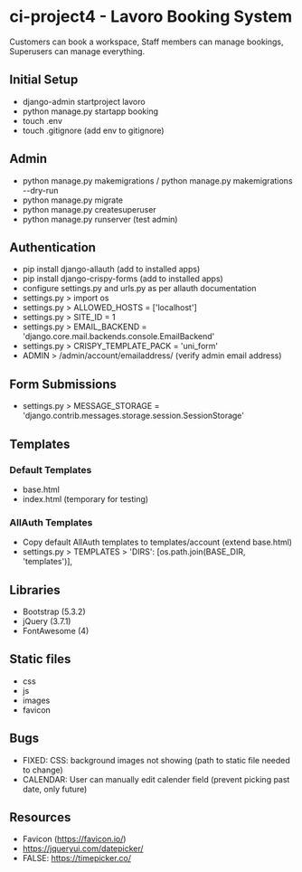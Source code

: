 # ci-project4 - Lavoro Booking System
Customers can book a workspace, Staff members can manage bookings, Superusers can manage everything.

## Initial Setup
- django-admin startproject lavoro
- python manage.py startapp booking
- touch .env
- touch .gitignore (add env to gitignore)

## Admin
- python manage.py makemigrations / python manage.py makemigrations --dry-run
- python manage.py migrate
- python manage.py createsuperuser
- python manage.py runserver (test admin)

## Authentication
- pip install django-allauth (add to installed apps)
- pip install django-crispy-forms (add to installed apps)
- configure settings.py and urls.py as per allauth documentation
- settings.py > import os
- settings.py > ALLOWED_HOSTS = ['localhost']
- settings.py > SITE_ID = 1
- settings.py > EMAIL_BACKEND = 'django.core.mail.backends.console.EmailBackend'
- settings.py > CRISPY_TEMPLATE_PACK = 'uni_form'
- ADMIN > /admin/account/emailaddress/ (verify admin email address)

## Form Submissions
- settings.py > MESSAGE_STORAGE = 'django.contrib.messages.storage.session.SessionStorage'

## Templates

### Default Templates
- base.html
- index.html (temporary for testing)

### AllAuth Templates
- Copy default AllAuth templates to templates/account (extend base.html)
- settings.py > TEMPLATES > 'DIRS': [os.path.join(BASE_DIR, 'templates')],

## Libraries
- Bootstrap (5.3.2)
- jQuery (3.7.1)
- FontAwesome (4)

## Static files
- css
- js
- images
- favicon

## Bugs
- FIXED: CSS: background images not showing (path to static file needed to change)
- CALENDAR: User can manually edit calender field (prevent picking past date, only future)

## Resources
- Favicon (https://favicon.io/)
- https://jqueryui.com/datepicker/
- FALSE: https://timepicker.co/
